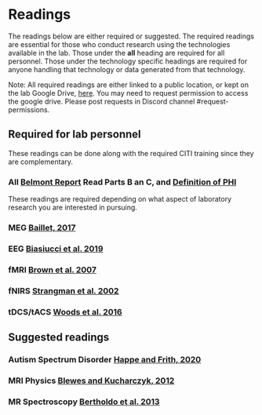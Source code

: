 # Readings

The readings below are either required or suggested. The required readings are essential for those who conduct research using the technologies available in the lab. Those under the **all** heading are required for all personnel. Those under the technology specific headings are required for anyone handling that technology or data generated from that technology.

Note: All required readings are either linked to a public location, or kept on the lab Google Drive, [here](https://drive.google.com/drive/folders/1gyxbN8syBasl_9W7_eA7hoW1ipj5Jbqu?usp=sharing). You may need to request permission to access the google drive. Please post requests in Discord channel #request-permissions.

## Required for lab personnel

These readings can be done along with the required CITI training since they are complementary.

### All [Belmont Report](https://www.hhs.gov/ohrp/regulations-and-policy/belmont-report/read-the-belmont-report/index.html#xbasic) Read Parts B an C, and [Definition of PHI](https://cphs.berkeley.edu/hipaa/hipaa18.html)


These readings are required depending on what aspect of laboratory research you are interested in pursuing.

### MEG [Baillet, 2017](https://doi.org/10.1038/nn.4504)

### EEG [Biasiucci et al. 2019](https://doi.org/10.1016/j.cub.2018.11.052)

### fMRI [Brown et al. 2007](https://doi.org/10.1007/s11065-007-9028-8)

### fNIRS [Strangman et al. 2002](https://doi.org/10.1016/S0006-3223(02)01550-0)

### tDCS/tACS [Woods et al. 2016](https://doi.org/10.1016/j.clinph.2015.11.012)

## Suggested readings

### Autism Spectrum Disorder [Happe and Frith, 2020](https://doi.org/10.1111/jcpp.13176)

### MRI Physics [Blewes and Kucharczyk, 2012](https://doi.org/10.1002/jmri.23642)

### MR Spectroscopy [Bertholdo et al. 2013](https://doi.org/10.1016/j.nic.2012.10.002)
